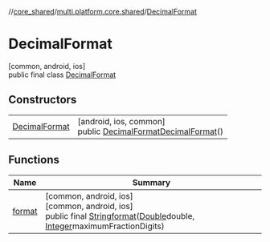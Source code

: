 //[core_shared](../../../index.md)/[multi.platform.core.shared](../index.md)/[DecimalFormat](index.md)

# DecimalFormat

[common, android, ios]\
public final class [DecimalFormat](index.md)

## Constructors

| | |
|---|---|
| [DecimalFormat](-decimal-format.md) | [android, ios, common]<br>public [DecimalFormat](index.md)[DecimalFormat](-decimal-format.md)() |

## Functions

| Name | Summary |
|---|---|
| [format](format.md) | [common, android, ios]<br>[common, android, ios]<br>public final [String](https://docs.oracle.com/javase/8/docs/api/java/lang/String.html)[format](format.md)([Double](https://docs.oracle.com/javase/8/docs/api/java/lang/Double.html)double, [Integer](https://docs.oracle.com/javase/8/docs/api/java/lang/Integer.html)maximumFractionDigits) |
